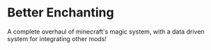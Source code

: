 # Better Enchanting

A complete overhaul of minecraft's magic system, with a data driven system for integrating other mods!
